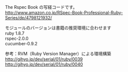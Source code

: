 The Rspec Book の写経コードです。  
http://www.amazon.co.jp/RSpec-Book-Professional-Ruby-Series/dp/4798121932/

モジュールのバージョンは書籍の推奨環境に合わせます  
ruby 1.8.7  
rspec-2.0.0  
cucumber-0.9.2  

参考：RVM（Ruby Version Manager）による環境構築  
http://gihyo.jp/dev/serial/01/ruby/0039  
http://gihyo.jp/dev/serial/01/ruby/0040
